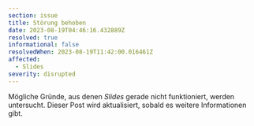 ```yaml
---
section: issue
title: Störung behoben
date: 2023-08-19T04:46:16.432889Z
resolved: true
informational: false
resolvedWhen: 2023-08-19T11:42:00.016461Z
affected:
  - Slides
severity: disrupted
---
```

Mögliche Gründe, aus denen *Slides* gerade nicht funktioniert, werden untersucht. Dieser Post wird aktualisiert, sobald es weitere Informationen gibt.

        